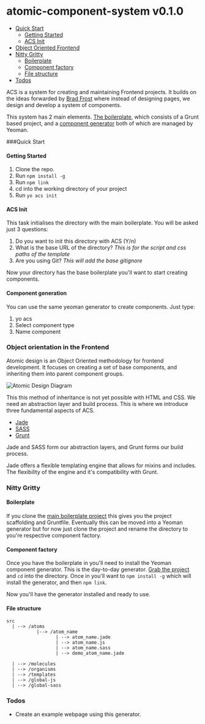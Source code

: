 atomic-component-system v0.1.0
=======================


* [Quick Start](#quick)
	* [Getting Started](#getting-started)
 	* [ACS Init](#acs-init)
* [Object Oriented Frontend](#object-orientation-in-the-frontend)
* [Nitty Gritty](#nitty)
	* [Boilerplate](#boilerplate)
	* [Component factory](#component-factory)
	* [File structure](#file-structure)
* [Todos](#todos)

ACS is a system for creating and maintaining Frontend projects. It builds on the ideas forwarded by [Brad Frost](http://bradfrostweb.com/blog/post/atomic-web-design/) where instead of designing pages, we design and develop a system of components. 

This system has 2 main elements. [The boilerplate](https://github.com/pjhauser/front-end-boilerplate), which consists of a Grunt based project, and a [component generator](https://github.com/pjhauser/component-generator) both of which are managed by Yeoman. 


###Quick Start

#### Getting Started

1. Clone the repo.
2. Run `npm install -g`
3. Run `npm link`
4. cd into the working directory of your project
5. Run `yo acs init`


#### ACS Init
This task initialises the directory with the main boilerplate. You will be asked just 3 questions:

1. Do you want to init this directory with ACS (Y/n)
2. What is the base URL of the directory? *This is for the script and css paths of the template*
3. Are you using Git? *This will add the base gitignore*

Now your directory has the base boilerplate you'll want to start creating components. 


#### Component generation

You can use the same yeoman generator to create components. Just type:

1. yo acs
2. Select component type
3. Name component


### Object orientation in the Frontend
Atomic design is an Object Oriented methodology for frontend development. It focuses on creating a set of base components, and inheriting them into parent component groups. 

![Atomic Design Diagram](http://bradfrostweb.com/wp-content/uploads/2013/06/atomic-design.png)

This this method of inheritance is not yet possible with HTML and CSS. We need an abstraction layer and build process. This is where we introduce three fundamental aspects of ACS. 

* [Jade](https://github.com/visionmedia/jade)
* [SASS](https://github.com/nex3/sass)
* [Grunt](https://github.com/gruntjs/grunt)

Jade and SASS form our abstraction layers, and Grunt forms our build process. 

Jade offers a flexible templating engine that allows for mixins and includes. The flexibility of the engine and it's compatibility with Grunt. 


### Nitty Gritty
#### Boilerplate
If you clone the [main boilerplate project](https://github.com/pjhauser/front-end-boilerplate) this gives you the project scaffolding and Gruntfile. Eventually this can be moved into a Yeoman generator but for now just clone the project and rename the directory to you're respective component factory. 

#### Component factory
Once you have the boilerplate in you'll need to install the Yeoman component generator. This is the day-to-day generator. [Grab the project](https://github.com/pjhauser/component-generator) and `cd` into the directory. Once in you'll want to `npm install -g` which will install the generator, and then `npm link`. 

Now you'll have the generator installed and ready to use. 

#### File structure
	src
	  | --> /atoms
	  		   |--> /atom_name
	  				  | --> atom_name.jade
	  				  | --> atom_name.js
	  				  | --> atom_name.sass
	  				  | --> demo_atom_name.jade
	  				  		  	  
	  | --> /molecules
	  | --> /organisms
	  | --> /templates
	  | --> /global-js
	  | --> /global-sass


### Todos 
* Create an example webpage using this generator. 
